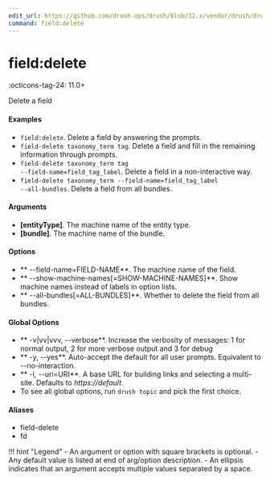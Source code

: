 ```yaml
---
edit_url: https://github.com/drush-ops/drush/blob/12.x/vendor/drush/drush/src/Commands/field/FieldDeleteCommands.php
command: field:delete
---
```

# field:delete

:octicons-tag-24: 11.0+

Delete a field

#### Examples

- <code>field:delete</code>. Delete a field by answering the prompts.
- <code>field-delete taxonomy_term tag</code>. Delete a field and fill in the remaining information through prompts.
- <code>field-delete taxonomy_term tag --field-name=field_tag_label</code>. Delete a field in a non-interactive way.
- <code>field-delete taxonomy_term --field-name=field_tag_label --all-bundles</code>. Delete a field from all bundles.

#### Arguments

- **[entityType]**. The machine name of the entity type.
- **[bundle]**. The machine name of the bundle.

#### Options

- ** --field-name=FIELD-NAME**. The machine name of the field.
- ** --show-machine-names[=SHOW-MACHINE-NAMES]**. Show machine names instead of labels in option lists.
- ** --all-bundles[=ALL-BUNDLES]**. Whether to delete the field from all bundles.

#### Global Options

- ** -v|vv|vvv, --verbose**. Increase the verbosity of messages: 1 for normal output, 2 for more verbose output and 3 for debug
- ** -y, --yes**. Auto-accept the default for all user prompts. Equivalent to --no-interaction.
- ** -l, --uri=URI**. A base URL for building links and selecting a multi-site. Defaults to *https://default*.
- To see all global options, run <code>drush topic</code> and pick the first choice.

#### Aliases

- field-delete
- fd

!!! hint "Legend"
    - An argument or option with square brackets is optional.
    - Any default value is listed at end of arg/option description.
    - An ellipsis indicates that an argument accepts multiple values separated by a space.